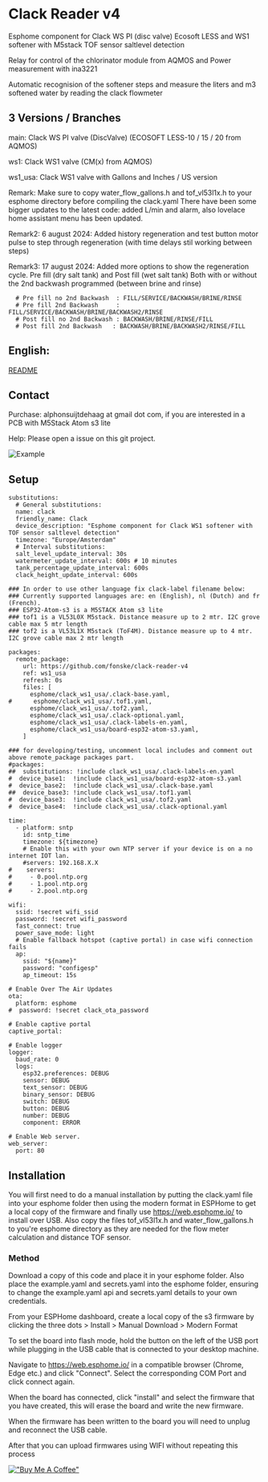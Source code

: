 # Clack Reader v4
 Esphome component for Clack WS PI (disc valve) Ecosoft LESS and WS1 softener with M5stack TOF sensor saltlevel detection
 
 Relay for control of the chlorinator module from AQMOS
 and Power measurement with ina3221

 Automatic recognision of the softener steps and measure the liters and m3 softened water by reading the clack flowmeter

## 3 Versions / Branches
main: Clack WS PI valve (DiscValve) (ECOSOFT LESS-10 / 15 / 20 from AQMOS)

ws1: Clack WS1 valve (CM(x) from AQMOS)

ws1_usa: Clack WS1 valve with Gallons and Inches / US version

Remark: Make sure to copy water_flow_gallons.h and tof_vl53l1x.h to your esphome directory before compiling the clack.yaml
There have been some bigger updates to the latest code: added L/min and alarm, also lovelace home assistant menu has been updated.

Remark2: 6 august 2024: Added history regeneration and test button motor pulse to step through regeneration (with time delays stil working between steps)

Remark3: 17 august 2024: Added more options to show the regeneration cycle. Pre fill (dry salt tank) and Post fill (wet salt tank)
Both with or without the 2nd backwash programmed  (between brine and rinse)

      # Pre fill no 2nd Backwash  : FILL/SERVICE/BACKWASH/BRINE/RINSE
      # Pre fill 2nd Backwash     : FILL/SERVICE/BACKWASH/BRINE/BACKWASH2/RINSE
      # Post fill no 2nd Backwash : BACKWASH/BRINE/RINSE/FILL
      # Post fill 2nd Backwash   : BACKWASH/BRINE/BACKWASH2/RINSE/FILL   

## English:
[README](/readme/clack_explanation_en.md)

## Contact
Purchase: alphonsuijtdehaag at gmail dot com, if you are interested in a PCB with M5Stack Atom s3 lite

Help: Please open a issue on this git project.

![Example](/readme/pcb_transp.png)


## Setup
```
substitutions:
  # General substitutions:
  name: clack
  friendly_name: Clack
  device_description: "Esphome component for Clack WS1 softener with TOF sensor saltlevel detection"
  timezone: "Europe/Amsterdam"
  # Interval substitutions:
  salt_level_update_interval: 30s
  watermeter_update_interval: 600s # 10 minutes
  tank_percentage_update_interval: 600s
  clack_height_update_interval: 600s

### In order to use other language fix clack-label filename below:
### Currently supported languages are: en (English), nl (Dutch) and fr (French).
### ESP32-Atom-s3 is a M5STACK Atom s3 lite
### tof1 is a VL53L0X M5stack. Distance measure up to 2 mtr. I2C grove cable max 5 mtr length
### tof2 is a VL53L1X M5stack (ToF4M). Distance measure up to 4 mtr. I2C grove cable max 2 mtr length

packages:
  remote_package:
    url: https://github.com/fonske/clack-reader-v4
    ref: ws1_usa
    refresh: 0s
    files: [ 
      esphome/clack_ws1_usa/.clack-base.yaml,
#      esphome/clack_ws1_usa/.tof1.yaml,
      esphome/clack_ws1_usa/.tof2.yaml,
      esphome/clack_ws1_usa/.clack-optional.yaml,
      esphome/clack_ws1_usa/.clack-labels-en.yaml,
      esphome/clack_ws1_usa/board-esp32-atom-s3.yaml,
    ]

### for developing/testing, uncomment local includes and comment out above remote_package packages part.
#packages:
##  substitutions: !include clack_ws1_usa/.clack-labels-en.yaml
#  device_base1:  !include clack_ws1_usa/board-esp32-atom-s3.yaml
#  device_base2:  !include clack_ws1_usa/.clack-base.yaml
##  device_base3: !include clack_ws1_usa/.tof1.yaml
#  device_base3:  !include clack_ws1_usa/.tof2.yaml
#  device_base4:  !include clack_ws1_usa/.clack-optional.yaml

time:
  - platform: sntp
    id: sntp_time
    timezone: ${timezone}
    # Enable this with your own NTP server if your device is on a no internet IOT lan. 
    #servers: 192.168.X.X
#    servers:
#     - 0.pool.ntp.org
#     - 1.pool.ntp.org
#     - 2.pool.ntp.org   

wifi:
  ssid: !secret wifi_ssid
  password: !secret wifi_password
  fast_connect: true
  power_save_mode: light
  # Enable fallback hotspot (captive portal) in case wifi connection fails
  ap:
    ssid: "${name}"
    password: "configesp"
    ap_timeout: 15s

# Enable Over The Air Updates
ota:
  platform: esphome
#  password: !secret clack_ota_password

# Enable captive portal
captive_portal:
  
# Enable logger
logger:
  baud_rate: 0
  logs:
    esp32.preferences: DEBUG
    sensor: DEBUG
    text_sensor: DEBUG
    binary_sensor: DEBUG
    switch: DEBUG
    button: DEBUG
    number: DEBUG
    component: ERROR

# Enable Web server.
web_server:
  port: 80
```

## Installation
You will first need to do a manual installation by putting the clack.yaml file into your esphome folder then using the modern format in ESPHome to get a local copy of the firmware and finally use https://web.esphome.io/ to install over USB.
Also copy the files tof_vl53l1x.h and water_flow_gallons.h to you're esphome directory as they are needed for the flow meter calculation and distance TOF sensor.

### Method
Download a copy of this code and place it in your esphome folder. Also place the example.yaml and secrets.yaml into the esphome folder, ensuring to change the example.yaml api and secrets.yaml details to your own credentials.

From your ESPHome dashboard, create a local copy of the s3 firmware by clicking the three dots > Install > Manual Download > Modern Format

To set the board into flash mode, hold the button on the left of the USB port while plugging in the USB cable that is connected to your desktop machine.

Navigate to https://web.esphome.io/ in a compatible browser (Chrome, Edge etc.) and click "Connect". Select the corresponding COM Port and click connect again. 

When the board has connected, click "install" and select the firmware that you have created, this will erase the board and write the new firmware.

When the firmware has been written to the board you will need to unplug and reconnect the USB cable.

After that you can upload firmwares using WIFI without repeating this process

[!["Buy Me A Coffee"](https://www.buymeacoffee.com/assets/img/custom_images/orange_img.png)](https://www.buymeacoffee.com/ebbenberg)
